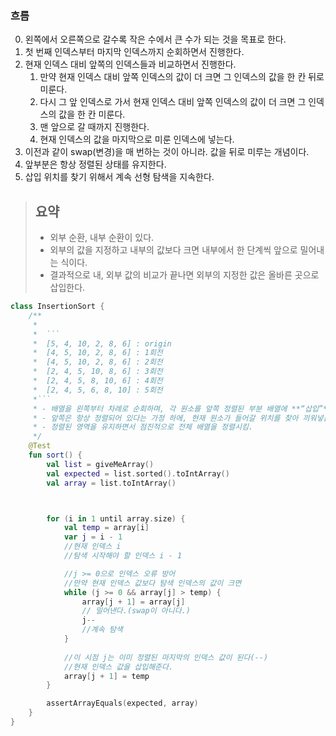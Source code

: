 ### 흐름
0. 왼쪽에서 오른쪽으로 갈수록 작은 수에서 큰 수가 되는 것을 목표로 한다.
1. 첫 번째 인덱스부터 마지막 인덱스까지 순회하면서 진행한다.
2. 현재 인덱스 대비 앞쪽의 인덱스들과 비교하면서 진행한다.
	1. 만약 현재 인덱스 대비 앞쪽 인덱스의 값이 더 크면 그 인덱스의 값을 한 칸 뒤로 미룬다.
	2. 다시 그 앞 인덱스로 가서 현재 인덱스 대비 앞쪽 인덱스의 값이 더 크면 그 인덱스의 값을 한 칸 미룬다.
	3. 맨 앞으로 갈 때까지 진행한다.
	4. 현재 인덱스의 값을 마지막으로 미룬 인덱스에 넣는다.
3. 이전과 같이 swap(변경)을 매 번하는 것이 아니라. 값을 뒤로 미루는 개념이다.
4. 앞부분은 항상 정렬된 상태를 유지한다.
5. 삽입 위치를 찾기 위해서 계속 선형 탐색을 지속한다.

> ## 요약
> - 외부 순환, 내부 순환이 있다.
> - 외부의 값을 지정하고 내부의 값보다 크면 내부에서 한 단계씩 앞으로 밀어내는 식이다.
> - 결과적으로 내, 외부 값의 비교가 끝나면 외부의 지정한 값은 올바른 곳으로 삽입한다.

```kotlin
class InsertionSort {
    /**
     *
     *  ```
     *  [5, 4, 10, 2, 8, 6] : origin
     * 	[4, 5, 10, 2, 8, 6] : 1회전
     * 	[4, 5, 10, 2, 8, 6] : 2회전
     * 	[2, 4, 5, 10, 8, 6] : 3회전
     * 	[2, 4, 5, 8, 10, 6] : 4회전
     * 	[2, 4, 5, 6, 8, 10] : 5회전
     *```
     * - 배열을 왼쪽부터 차례로 순회하며, 각 원소를 앞쪽 정렬된 부분 배열에 **“삽입”**해나가는 방식의 정렬.
     * - 앞쪽은 항상 정렬되어 있다는 가정 하에, 현재 원소가 들어갈 위치를 찾아 끼워넣음.
     * - 정렬된 영역을 유지하면서 점진적으로 전체 배열을 정렬시킴.
     */
    @Test
    fun sort() {
        val list = giveMeArray()
        val expected = list.sorted().toIntArray()
        val array = list.toIntArray()



        for (i in 1 until array.size) {
            val temp = array[i]
            var j = i - 1
            //현재 인덱스 i
            //탐색 시작해야 할 인덱스 i - 1

			//j >= 0으로 인덱스 오류 방어
			//만약 현재 인덱스 값보다 탐색 인덱스의 값이 크면
            while (j >= 0 && array[j] > temp) {
                array[j + 1] = array[j]
                // 밀어낸다.(swap이 아니다.)
                j--
                //계속 탐색
            }
            
            //이 시점 j는 이미 정렬된 마지막의 인덱스 값이 된다(--)
            //현재 인덱스 값을 삽입해준다.
            array[j + 1] = temp
        }

        assertArrayEquals(expected, array)
    }
}
```
